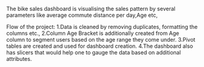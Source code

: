 The bike sales dashboard is visualising the sales pattern by several parameters like average commute distance per day,Age etc,

Flow of the project:
1.Data is cleaned by removing duplicates, formatting the columns etc.,
2.Column Age Bracket is additionally created from Age column to segment users based on the age range they come under.
3.Pivot tables are created and used for dashboard creation.
4.The dashboard also has slicers that would help one to gauge the data based on additional attributes.

